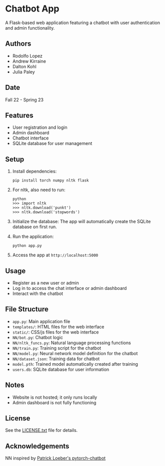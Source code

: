 # Chatbot App

A Flask-based web application featuring a chatbot with user authentication and admin functionality.

## Authors

- Rodolfo Lopez
- Andrew Kirraine
- Dalton Kohl
- Julia Paley

## Date

Fall 22 - Spring 23

## Features

- User registration and login
- Admin dashboard
- Chatbot interface
- SQLite database for user management

## Setup

1. Install dependencies:

   ```
   pip install torch numpy nltk flask
   ```

2. For nltk, also need to run:

   ```
   python
   >>> import nltk
   >>> nltk.download('punkt')
   >>> nltk.download('stopwords')
   ```

3. Initialize the database:
   The app will automatically create the SQLite database on first run.

4. Run the application:

   ```
   python app.py
   ```

5. Access the app at `http://localhost:5000`

## Usage

- Register as a new user or admin
- Log in to access the chat interface or admin dashboard
- Interact with the chatbot

## File Structure

- `app.py`: Main application file
- `templates/`: HTML files for the web interface
- `static/`: CSS/js files for the web interface
- `NN/bot.py`: Chatbot logic
- `NN/nltk_funcs.py`: Natural language processing functions
- `NN/train.py`: Training script for the chatbot
- `NN/model.py`: Neural network model definition for the chatbot
- `NN/dataset.json`: Training data for chatbot
- `model.pth`: Trained model automatically created after training
- `users.db`: SQLite database for user information

## Notes

- Website is not hosted; it only runs locally
- Admin dashboard is not fully functioning

## License

See the [LICENSE.txt](LICENSE.txt) file for details.

## Acknowledgements

NN inspired by [Patrick Loeber's pytorch-chatbot](https://github.com/patrickloeber/pytorch-chatbot.git)
